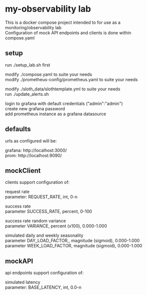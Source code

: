 # my-observability lab  
This is a docker compose project intended to for use as a monitoring/observability lab  
Configuration of mock API endpoints and clients is done within compose.yaml  

## setup
run ./setup_lab.sh first  

modify ./compose.yaml to suite your needs  
modify ./prometheus-config/prometheus.yaml to suite your needs  

modify ./sloth_data/slothtemplate.yml to suite your needs  
run ./update_alerts.sh  

login to grafana with default credentials ("admin":"admin")  
create new grafana password  
add prometheus instance as a grafana datasource  


## defaults
urls as configured will be:  

grafana: http://localhost:3000/  
prom: http://localhost:9090/

## mockClient
clients support configuration of:  

request rate  
parameter: REQUEST_RATE, int, 0-n  
  
success rate  
parameter SUCCESS_RATE, percent, 0-100  
  
success rate random variance  
parameter VARIANCE, percent (x100), 0.000-1.000  
  
simulated daily and weekly seasonality  
parameter DAY_LOAD_FACTOR,, magnitude (sigmoid), 0.000-1.000  
parameter WEEK_LOAD_FACTOR, magnitude (sigmoid), 0.000-1.000  

## mockAPI
api endpoints support configuration of:  

simulated latency  
parameter: BASE_LATENCY, int, 0.0-n
